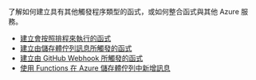 了解如何建立具有其他觸發程序類型的函式，或如何整合函式與其他 Azure 服務。


+ [建立會按照排程來執行的函式](../articles/azure-functions/functions-create-scheduled-function.md) 
+ [建立由儲存體佇列訊息所觸發的函式](../articles/azure-functions/functions-create-storage-queue-triggered-function.md) 
+ [建立由 GitHub Webhook 所觸發的函式](../articles/azure-functions/functions-create-github-webhook-triggered-function.md) 
+ [使用 Functions 在 Azure 儲存體佇列中新增訊息](../articles/azure-functions/functions-integrate-storage-queue-output-binding.md) 

